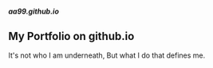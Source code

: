 ##### aa99.github.io

## My Portfolio on github.io

It's not who I am underneath, But what I do that defines me.
